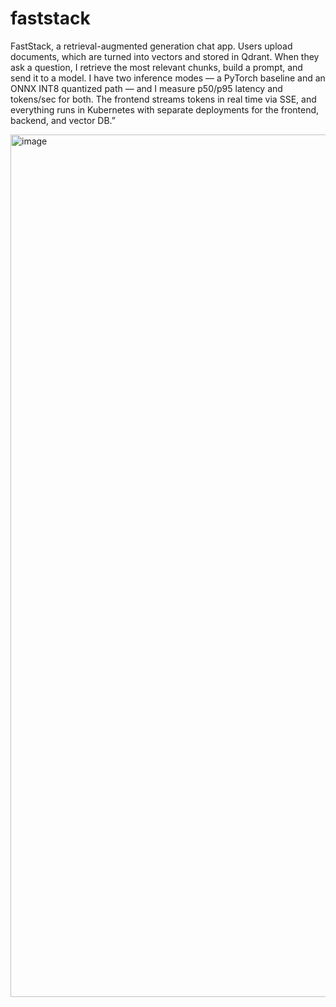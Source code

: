 # faststack

FastStack, a retrieval-augmented generation chat app.
Users upload documents, which are turned into vectors and stored in Qdrant.
When they ask a question, I retrieve the most relevant chunks, build a prompt, and send it to a model.
I have two inference modes — a PyTorch baseline and an ONNX INT8 quantized path — and I measure p50/p95 latency and tokens/sec for both.
The frontend streams tokens in real time via SSE, and everything runs in Kubernetes with separate deployments for the frontend, backend, and vector DB.”


<img width="2379" height="1380" alt="image" src="https://github.com/user-attachments/assets/95b740eb-4ecb-4182-9247-e1553f4bb122" />
